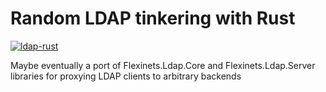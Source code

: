 # Random LDAP tinkering with Rust

[![ldap-rust](https://github.com/vforteli/ldap-rust-tinkering/actions/workflows/rust.yml/badge.svg)](https://github.com/vforteli/ldap-rust-tinkering/actions/workflows/rust.yml)

Maybe eventually a port of Flexinets.Ldap.Core and Flexinets.Ldap.Server libraries for proxying LDAP clients to arbitrary backends
